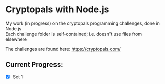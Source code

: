 # Cryptopals with Node.js
My work (in progress) on the cryptopals programming challenges, done in Node.js  
Each challenge folder is self-contained; i.e. doesn't use files from elsewhere

The challenges are found here: https://cryptopals.com/

## Current Progress:
- [x] Set 1
